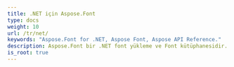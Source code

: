```yaml
---
title: .NET için Aspose.Font
type: docs
weight: 10
url: /tr/net/
keywords: "Aspose.Font for .NET, Aspose Font, Aspose API Reference."
description: Aspose.Font bir .NET font yükleme ve Font kütüphanesidir. TrueType (TrueType koleksiyonlarıyla), CFF, OpenType ve Type1 gibi birden çok yazı tipi biçimini destekler.
is_root: true
---
```

